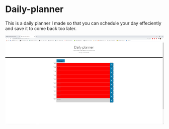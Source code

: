 # Daily-planner
This is a daily planner I made so that you can schedule your day effeciently and save it to come back too later.


<img src="images/daily-planner.jpg" alt="Daily Planner"/>

